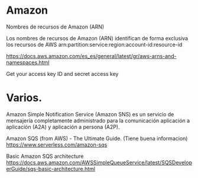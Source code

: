 # Amazon


Nombres de recursos de Amazon (ARN)

Los nombres de recursos de Amazon (ARN) identifican de forma exclusiva los recursos de AWS
arn:partition:service:region:account-id:resource-id

https://docs.aws.amazon.com/es_es/general/latest/gr/aws-arns-and-namespaces.html


Get your access key ID and secret access key



#  Varios.


Amazon Simple Notification Service (Amazon SNS) es un servicio de mensajería completamente administrado para la comunicación aplicación a aplicación (A2A) y aplicación a persona (A2P). 



Amazon SQS (from AWS) - The Ultimate Guide.
(Tiene buena informacion)
https://www.serverless.com/amazon-sqs

Basic Amazon SQS architecture
https://docs.aws.amazon.com/AWSSimpleQueueService/latest/SQSDeveloperGuide/sqs-basic-architecture.html